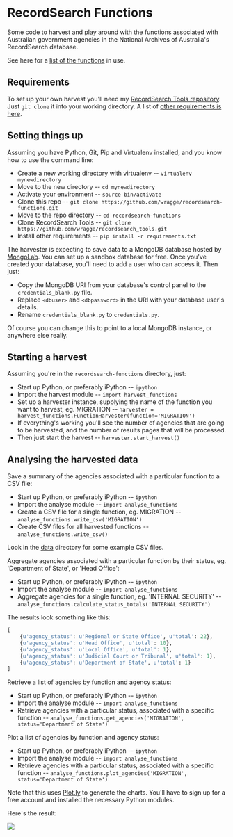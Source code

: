 # RecordSearch Functions

Some code to harvest and play around with the functions associated with Australian government agencies in the National Archives of Australia's RecordSearch database.

See here for a [list of the functions](https://github.com/wragge/recordsearch-functions/blob/master/functions.txt) in use.

## Requirements

To set up your own harvest you'll need my [RecordSearch Tools repository](https://github.com/wragge/recordsearch_tools). Just `git clone` it into your working directory. A list of [other requirements is here](https://github.com/wragge/recordsearch-functions/blob/master/requirements.txt).

## Setting things up

Assuming you have Python, Git, Pip and Virtualenv installed, and you know how to use the command line:

* Create a new working directory with virtualenv -- `virtualenv mynewdirectory`
* Move to the new directory -- `cd mynewdirectory`
* Activate your environment -- `source bin/activate`
* Clone this repo -- `git clone https://github.com/wragge/recordsearch-functions.git`
* Move to the repo directory -- `cd recordsearch-functions`
* Clone RecordSearch Tools -- `git clone https://github.com/wragge/recordsearch_tools.git`
* Install other requirements -- `pip install -r requirements.txt`

The harvester is expecting to save data to a MongoDB database hosted by [MongoLab](https://mongolab.com/). You can set up a sandbox database for free. Once you've created your database, you'll need to add a user who can access it. Then just:

* Copy the MongoDB URI from your database's control panel to the `credentials_blank.py` file.
* Replace `<dbuser>` and `<dbpassword>` in the URI with your database user's details. 
* Rename `credentials_blank.py` to `credentials.py`.

Of course you can change this to point to a local MongoDB instance, or anywhere else really.

## Starting a harvest

Assuming you're in the `recordsearch-functions` directory, just:

* Start up Python, or preferably iPython -- `ipython`
* Import the harvest module -- `import harvest_functions`
* Set up a harvester instance, supplying the name of the function you want to harvest, eg. MIGRATION -- `harvester = harvest_functions.FunctionHarvester(function='MIGRATION')`
* If everything's working you'll see the number of agencies that are going to be harvested, and the number of results pages that will be processed.
* Then just start the harvest -- `harvester.start_harvest()`

## Analysing the harvested data

Save a summary of the agencies associated with a particular function to a CSV file:

* Start up Python, or preferably iPython -- `ipython`
* Import the analyse module -- `import analyse_functions`
* Create a CSV file for a single function, eg. MIGRATION -- `analyse_functions.write_csv('MIGRATION')`
* Create CSV files for all harvested functions -- `analyse_functions.write_csv()`

Look in the [data](https://github.com/wragge/recordsearch-functions/tree/master/data) directory for some example CSV files.

Aggregate agencies associated with a particular function by their status, eg. 'Department of State', or 'Head Office':

* Start up Python, or preferably iPython -- `ipython`
* Import the analyse module -- `import analyse_functions`
* Aggregate agencies for a single function, eg. 'INTERNAL SECURITY' -- `analyse_functions.calculate_status_totals('INTERNAL SECURITY')`

The results look something like this:

```python
[
    {u'agency_status': u'Regional or State Office', u'total': 22},
    {u'agency_status': u'Head Office', u'total': 10},
    {u'agency_status': u'Local Office', u'total': 1},
    {u'agency_status': u'Judicial Court or Tribunal', u'total': 1},
    {u'agency_status': u'Department of State', u'total': 1}
]
 ```

Retrieve a list of agencies by function and agency status:

* Start up Python, or preferably iPython -- `ipython`
* Import the analyse module -- `import analyse_functions`
* Retrieve agencies with a particular status, associated with a specific function -- `analyse_functions.get_agencies('MIGRATION', status='Department of State')`

Plot a list of agencies by function and agency status:

* Start up Python, or preferably iPython -- `ipython`
* Import the analyse module -- `import analyse_functions`
* Retrieve agencies with a particular status, associated with a specific function -- `analyse_functions.plot_agencies('MIGRATION', status='Department of State')`

Note that this uses [Plot.ly](http://plot.ly) to generate the charts. You'll have to sign up for a free account and installed the necessary Python modules.

Here's the result:

[![](https://dl.dropbox.com/s/tatks4mk7qgcvzc/agencies-migration-department_of_state-2016-01-31.png)](https://plot.ly/~wragge/384/commonwealth-agencies-department-of-state-associated-with-the-function-migration/)




